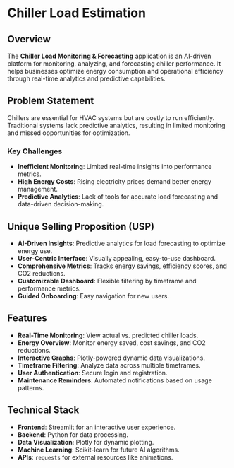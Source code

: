 # Chiller Load Estimation

## Overview
The **Chiller Load Monitoring & Forecasting** application is an AI-driven platform for monitoring, analyzing, and forecasting chiller performance. It helps businesses optimize energy consumption and operational efficiency through real-time analytics and predictive capabilities.

## Problem Statement
Chillers are essential for HVAC systems but are costly to run efficiently. Traditional systems lack predictive analytics, resulting in limited monitoring and missed opportunities for optimization.

### Key Challenges
- **Inefficient Monitoring**: Limited real-time insights into performance metrics.
- **High Energy Costs**: Rising electricity prices demand better energy management.
- **Predictive Analytics**: Lack of tools for accurate load forecasting and data-driven decision-making.

## Unique Selling Proposition (USP)
- **AI-Driven Insights**: Predictive analytics for load forecasting to optimize energy use.
- **User-Centric Interface**: Visually appealing, easy-to-use dashboard.
- **Comprehensive Metrics**: Tracks energy savings, efficiency scores, and CO2 reductions.
- **Customizable Dashboard**: Flexible filtering by timeframe and performance metrics.
- **Guided Onboarding**: Easy navigation for new users.

## Features
- **Real-Time Monitoring**: View actual vs. predicted chiller loads.
- **Energy Overview**: Monitor energy saved, cost savings, and CO2 reductions.
- **Interactive Graphs**: Plotly-powered dynamic data visualizations.
- **Timeframe Filtering**: Analyze data across multiple timeframes.
- **User Authentication**: Secure login and registration.
- **Maintenance Reminders**: Automated notifications based on usage patterns.

## Technical Stack
- **Frontend**: Streamlit for an interactive user experience.
- **Backend**: Python for data processing.
- **Data Visualization**: Plotly for dynamic plotting.
- **Machine Learning**: Scikit-learn for future AI algorithms.
- **APIs**: `requests` for external resources like animations. 


